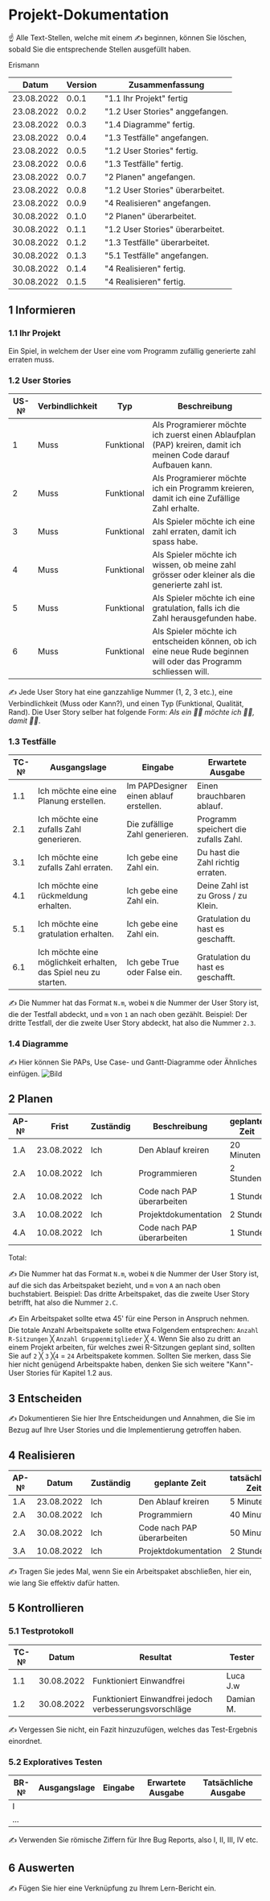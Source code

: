 # Projekt-Dokumentation

☝️ Alle Text-Stellen, welche mit einem ✍️ beginnen, können Sie löschen, sobald Sie die entsprechende Stellen ausgefüllt haben.

Erismann

| Datum           | Version | Zusammenfassung                                              |
| --------------- | ------- | ------------------------------------------------------------ |
|   23.08.2022    | 0.0.1   | "1.1 Ihr Projekt" fertig                                     |
|   23.08.2022    | 0.0.2   | "1.2 User Stories" anggefangen.                              |
|   23.08.2022    | 0.0.3   | "1.4 Diagramme" fertig.                                      |
|   23.08.2022    | 0.0.4   | "1.3 Testfälle" angefangen.                                  |
|   23.08.2022    | 0.0.5   | "1.2 User Stories" fertig.                                   |
|   23.08.2022    | 0.0.6   | "1.3 Testfälle" fertig.                                      |
|   23.08.2022    | 0.0.7   | "2 Planen" angefangen.                                       |
|   23.08.2022    | 0.0.8   | "1.2 User Stories" überarbeitet.                             |
|   23.08.2022    | 0.0.9   | "4 Realisieren" angefangen.                                  |
|   30.08.2022    | 0.1.0   | "2 Planen" überarbeitet.                                     |
|   30.08.2022    | 0.1.1   | "1.2 User Stories" überarbeitet.                             |
|   30.08.2022    | 0.1.2   | "1.3 Testfälle" überarbeitet.                                |
|   30.08.2022    | 0.1.3   | "5.1 Testfälle" angefangen.                                  |
|   30.08.2022    | 0.1.4   | "4 Realisieren" fertig.                                      |
|   30.08.2022    | 0.1.5   | "4 Realisieren" fertig.                                      |

## 1 Informieren

### 1.1 Ihr Projekt

Ein Spiel, in welchem der User eine vom Programm zufällig generierte zahl erraten muss.

### 1.2 User Stories

| US-№ | Verbindlichkeit | Typ         | Beschreibung                                                                                                        |
| ---- | --------------- | ----------- | ------------------------------------------------------------------------------------------------------------------- |
| 1    |       Muss      |  Funktional | Als Programierer möchte ich zuerst einen Ablaufplan (PAP) kreiren, damit ich meinen Code darauf Aufbauen kann.      |
| 2    |       Muss      |  Funktional | Als Programierer möchte ich ein Programm kreieren, damit ich eine Zufällige Zahl erhalte.                           |
| 3    |       Muss      |  Funktional | Als Spieler möchte ich eine zahl erraten, damit ich spass habe.                                                     |
| 4    |       Muss      |  Funktional | Als Spieler möchte ich wissen, ob meine zahl grösser oder kleiner als die generierte zahl ist.                      |
| 5    |       Muss      |  Funktional | Als Spieler möchte ich eine gratulation, falls ich die Zahl herausgefunden habe.                                    |
| 6    |       Muss      |  Funktional | Als Spieler möchte ich entscheiden können, ob ich eine neue Rude beginnen will oder das Programm schliessen will.   |

✍️ Jede User Story hat eine ganzzahlige Nummer (1, 2, 3 etc.), eine Verbindlichkeit (Muss oder Kann?), und einen Typ (Funktional, Qualität, Rand). Die User Story selber hat folgende Form: *Als ein 🤷‍♂️ möchte ich 🤷‍♂️, damit 🤷‍♂️*.

### 1.3 Testfälle

| TC-№ | Ausgangslage                                                      | Eingabe                                | Erwartete Ausgabe                    |
| ---- | ----------------------------------------------------------------- | -------------------------------------  | ------------------------------------ |
| 1.1  | Ich möchte eine eine Planung erstellen.                           | Im PAPDesigner einen ablauf erstellen. | Einen brauchbaren ablauf.            |
| 2.1  | Ich möchte eine zufalls Zahl generieren.                          | Die zufällige Zahl generieren.         | Programm speichert die zufalls Zahl. |
| 3.1  | Ich möchte eine zufalls Zahl erraten.                             | Ich gebe eine Zahl ein.                | Du hast die Zahl richtig erraten.    |
| 4.1  | Ich möchte eine rückmeldung erhalten.                             | Ich gebe eine Zahl ein.                | Deine Zahl ist zu Gross / zu Klein.  |
| 5.1  | Ich möchte eine gratulation erhalten.                             | Ich gebe eine Zahl ein.                | Gratulation du hast es geschafft.    |
| 6.1  | Ich möchte eine möglichkeit erhalten, das Spiel neu zu starten.   | Ich gebe True oder False ein.          | Gratulation du hast es geschafft.    |

✍️ Die Nummer hat das Format `N.m`, wobei `N` die Nummer der User Story ist, die der Testfall abdeckt, und `m` von `1` an nach oben gezählt. Beispiel: Der dritte Testfall, der die zweite User Story abdeckt, hat also die Nummer `2.3`.

### 1.4 Diagramme

✍️ Hier können Sie PAPs, Use Case- und Gantt-Diagramme oder Ähnliches einfügen.
![Bild](https://github.com/Pianonic/LA_1100_E/blob/main/Screenshots/Zuf%C3%A4llige%20Zahli.png?raw=true)

## 2 Planen

| AP-№ | Frist       | Zuständig | Beschreibung                          | geplante Zeit |
| ---- | ----------- | --------- | ------------------------------------  | ------------- |
| 1.A  |  23.08.2022 | Ich       | Den Ablauf kreiren                    | 20 Minuten    |
| 2.A  |  10.08.2022 | Ich       | Programmieren                         | 2 Stunden     |
| 2.A  |  10.08.2022 | Ich       | Code nach PAP überarbeiten            | 1 Stunde      |
| 3.A  |  10.08.2022 | Ich       | Projektdokumentation                  | 2 Stunde      |
| 4.A  |  10.08.2022 | Ich       | Code nach PAP überarbeiten            | 1 Stunde      |

Total: 

✍️ Die Nummer hat das Format `N.m`, wobei `N` die Nummer der User Story ist, auf die sich das Arbeitspaket bezieht, und `m` von `A` an nach oben buchstabiert. Beispiel: Das dritte Arbeitspaket, das die zweite User Story betrifft, hat also die Nummer `2.C`.

✍️ Ein Arbeitspaket sollte etwa 45' für eine Person in Anspruch nehmen. Die totale Anzahl Arbeitspakete sollte etwa Folgendem entsprechen: `Anzahl R-Sitzungen` ╳ `Anzahl Gruppenmitglieder` ╳ `4`. Wenn Sie also zu dritt an einem Projekt arbeiten, für welches zwei R-Sitzungen geplant sind, sollten Sie auf `2` ╳ `3` ╳`4` = `24` Arbeitspakete kommen. Sollten Sie merken, dass Sie hier nicht genügend Arbeitspakte haben, denken Sie sich weitere "Kann"-User Stories für Kapitel 1.2 aus.

## 3 Entscheiden

✍️ Dokumentieren Sie hier Ihre Entscheidungen und Annahmen, die Sie im Bezug auf Ihre User Stories und die Implementierung getroffen haben.

## 4 Realisieren

| AP-№ | Datum      | Zuständig | geplante Zeit                         | tatsächliche Zeit |
| ---- | ---------- | --------- | ------------------------------------- | ----------------- |
| 1.A  | 23.08.2022 | Ich       | Den Ablauf kreiren                    | 5 Minuten         |
| 2.A  | 30.08.2022 | Ich       | Programmiern                          | 40 Minuten        |
| 2.A  | 30.08.2022 | Ich       | Code nach PAP überarbeiten            | 50 Minuten        |
| 3.A  | 10.08.2022 | Ich       | Projektdokumentation                  | 2 Stunden         |

✍️ Tragen Sie jedes Mal, wenn Sie ein Arbeitspaket abschließen, hier ein, wie lang Sie effektiv dafür hatten.

## 5 Kontrollieren

### 5.1 Testprotokoll

| TC-№ | Datum      | Resultat                                                | Tester    |
| ---- | ---------- | ------------------------------------------------------- | --------- |
| 1.1  | 30.08.2022 | Funktioniert Einwandfrei                                | Luca J.w  |
| 1.2  | 30.08.2022 | Funktioniert Einwandfrei jedoch verbesserungsvorschläge | Damian M. |
✍️ Vergessen Sie nicht, ein Fazit hinzuzufügen, welches das Test-Ergebnis einordnet.

### 5.2 Exploratives Testen

| BR-№ | Ausgangslage | Eingabe | Erwartete Ausgabe | Tatsächliche Ausgabe |
| ---- | ------------ | ------- | ----------------- | -------------------- |
| I    |              |         |                   |                      |
| ...  |              |         |                   |                      |

✍️ Verwenden Sie römische Ziffern für Ihre Bug Reports, also I, II, III, IV etc.

## 6 Auswerten

✍️ Fügen Sie hier eine Verknüpfung zu Ihrem Lern-Bericht ein.
